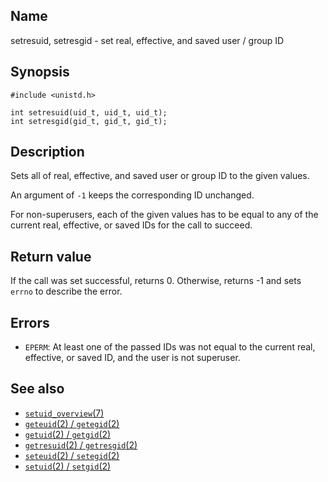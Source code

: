 ## Name

setresuid, setresgid - set real, effective, and saved user / group ID

## Synopsis

```**c++
#include <unistd.h>

int setresuid(uid_t, uid_t, uid_t);
int setresgid(gid_t, gid_t, gid_t);
```

## Description

Sets all of real, effective, and saved user or group ID to the given values.

An argument of `-1` keeps the corresponding ID unchanged.

For non-superusers, each of the given values has to be equal to any of the current real, effective, or saved IDs for the call to succeed.

## Return value

If the call was set successful, returns 0.
Otherwise, returns -1 and sets `errno` to describe the error.

## Errors

-   `EPERM`: At least one of the passed IDs was not equal to the current real, effective, or saved ID, and the user is not superuser.

## See also

-   [`setuid_overview`(7)](help://man/7/setuid_overview)
-   [`geteuid`(2) / `getegid`(2)](help://man/2/geteuid)
-   [`getuid`(2) / `getgid`(2)](help://man/2/getuid)
-   [`getresuid`(2) / `getresgid`(2)](help://man/2/getresuid)
-   [`seteuid`(2) / `setegid`(2)](help://man/2/seteuid)
-   [`setuid`(2) / `setgid`(2)](help://man/2/setuid)
